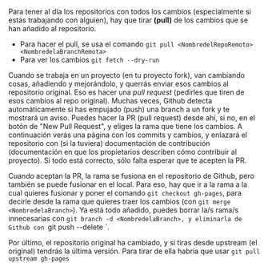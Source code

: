 Para tener al día los repositorios con todos los cambios (especialmente si estás trabajando con alguien), hay que tirar **(pull)** de los cambios que se han añadido al repositorio.
- Para hacer el pull, se usa el comando `git pull <NombredelRepoRemoto> <NombredelaBranchRemota>`
- Para ver los cambios `git fetch --dry-run`

Cuando se trabaja en un proyecto (en tu proyecto fork), van cambiando cosas, añadiendo y mejorándolo, y querrás enviar esos cambios al repositorio original. Eso es hacer una _pull request_
(pedirles que tiren de esos cambios al repo original).
Muchas veces, Github detecta automáticamente si has empujado (push) una branch a un fork y te mostrará un aviso. Puedes hacer la PR (pull request) desde ahí, si no, en el botón de "New Pull Request",
y eliges la rama que tiene los cambios.
A continuación verás una página con los commits y cambios, y enlazará el repositorio con (si la tuviera) documentación de contribución (documentación en que los propietarios describen
cómo contribuir al proyecto). Si todo está correcto, sólo falta esperar que te acepten la PR.

Cuando aceptan la PR, la rama se fusiona en el repositorio de Github, pero también se puede fusionar en el local. Para eso, hay que ir a la rama a la cual quieres fusionar y poner
el comando `git checkout gh-pages`, para decirle desde la rama que quieres traer los cambios (con `git merge <NombredelaBranch>`).
Ya está todo añadido, puedes borrar la/s rama/s innecesarias con `git branch -d <NombredelaBranch>, y eliminarla de Github con `git push <NombredelRemoto> --delete <NombredelaBranch>`.

Por último, el repositorio original ha cambiado, y si tiras desde upstream (el original) tendrás la última versión.
Para tirar de ella habría que usar `git pull upstream gh-pages`
